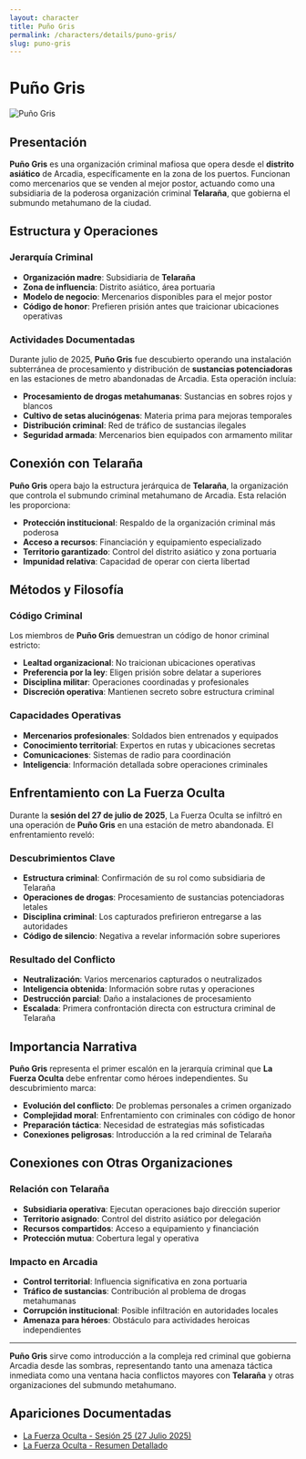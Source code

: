 ```yaml
---
layout: character
title: Puño Gris
permalink: /characters/details/puno-gris/
slug: puno-gris
---
```


# Puño Gris

<div class="character-photo">
  <img src="{{ site.baseurl }}/assets/img/characters/puno-gris.png" alt="Puño Gris" />
</div>

## Presentación
**Puño Gris** es una organización criminal mafiosa que opera desde el **distrito asiático** de Arcadia, específicamente en la zona de los puertos. Funcionan como mercenarios que se venden al mejor postor, actuando como una subsidiaria de la poderosa organización criminal **Telaraña**, que gobierna el submundo metahumano de la ciudad.

## Estructura y Operaciones

### Jerarquía Criminal
- **Organización madre**: Subsidiaria de **Telaraña**
- **Zona de influencia**: Distrito asiático, área portuaria
- **Modelo de negocio**: Mercenarios disponibles para el mejor postor
- **Código de honor**: Prefieren prisión antes que traicionar ubicaciones operativas

### Actividades Documentadas
Durante julio de 2025, **Puño Gris** fue descubierto operando una instalación subterránea de procesamiento y distribución de **sustancias potenciadoras** en las estaciones de metro abandonadas de Arcadia. Esta operación incluía:

- **Procesamiento de drogas metahumanas**: Sustancias en sobres rojos y blancos
- **Cultivo de setas alucinógenas**: Materia prima para mejoras temporales
- **Distribución criminal**: Red de tráfico de sustancias ilegales
- **Seguridad armada**: Mercenarios bien equipados con armamento militar

## Conexión con Telaraña

**Puño Gris** opera bajo la estructura jerárquica de **Telaraña**, la organización que controla el submundo criminal metahumano de Arcadia. Esta relación les proporciona:

- **Protección institucional**: Respaldo de la organización criminal más poderosa
- **Acceso a recursos**: Financiación y equipamiento especializado
- **Territorio garantizado**: Control del distrito asiático y zona portuaria
- **Impunidad relativa**: Capacidad de operar con cierta libertad

## Métodos y Filosofía

### Código Criminal
Los miembros de **Puño Gris** demuestran un código de honor criminal estricto:
- **Lealtad organizacional**: No traicionan ubicaciones operativas
- **Preferencia por la ley**: Eligen prisión sobre delatar a superiores
- **Disciplina militar**: Operaciones coordinadas y profesionales
- **Discreción operativa**: Mantienen secreto sobre estructura criminal

### Capacidades Operativas
- **Mercenarios profesionales**: Soldados bien entrenados y equipados
- **Conocimiento territorial**: Expertos en rutas y ubicaciones secretas
- **Comunicaciones**: Sistemas de radio para coordinación
- **Inteligencia**: Información detallada sobre operaciones criminales

## Enfrentamiento con La Fuerza Oculta

Durante la **sesión del 27 de julio de 2025**, La Fuerza Oculta se infiltró en una operación de **Puño Gris** en una estación de metro abandonada. El enfrentamiento reveló:

### Descubrimientos Clave
- **Estructura criminal**: Confirmación de su rol como subsidiaria de Telaraña
- **Operaciones de drogas**: Procesamiento de sustancias potenciadoras letales
- **Disciplina criminal**: Los capturados prefirieron entregarse a las autoridades
- **Código de silencio**: Negativa a revelar información sobre superiores

### Resultado del Conflicto
- **Neutralización**: Varios mercenarios capturados o neutralizados
- **Inteligencia obtenida**: Información sobre rutas y operaciones
- **Destrucción parcial**: Daño a instalaciones de procesamiento
- **Escalada**: Primera confrontación directa con estructura criminal de Telaraña

## Importancia Narrativa

**Puño Gris** representa el primer escalón en la jerarquía criminal que **La Fuerza Oculta** debe enfrentar como héroes independientes. Su descubrimiento marca:

- **Evolución del conflicto**: De problemas personales a crimen organizado
- **Complejidad moral**: Enfrentamiento con criminales con código de honor
- **Preparación táctica**: Necesidad de estrategias más sofisticadas
- **Conexiones peligrosas**: Introducción a la red criminal de Telaraña

## Conexiones con Otras Organizaciones

### Relación con Telaraña
- **Subsidiaria operativa**: Ejecutan operaciones bajo dirección superior
- **Territorio asignado**: Control del distrito asiático por delegación
- **Recursos compartidos**: Acceso a equipamiento y financiación
- **Protección mutua**: Cobertura legal y operativa

### Impacto en Arcadia
- **Control territorial**: Influencia significativa en zona portuaria
- **Tráfico de sustancias**: Contribución al problema de drogas metahumanas
- **Corrupción institucional**: Posible infiltración en autoridades locales
- **Amenaza para héroes**: Obstáculo para actividades heroicas independientes

---

**Puño Gris** sirve como introducción a la compleja red criminal que gobierna Arcadia desde las sombras, representando tanto una amenaza táctica inmediata como una ventana hacia conflictos mayores con **Telaraña** y otras organizaciones del submundo metahumano.

## Apariciones Documentadas
- [La Fuerza Oculta - Sesión 25 (27 Julio 2025)](../../campaigns/la-fuerza-oculta/manual-notes/session-25-2025-07-27.md)
- [La Fuerza Oculta - Resumen Detallado](../../campaigns/la-fuerza-oculta/summary/summary.md)